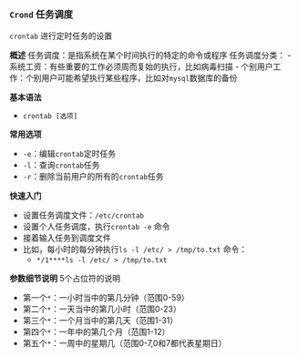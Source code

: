 ### `Crond` 任务调度
`crontab` 进行定时任务的设置

**概述**
任务调度：是指系统在某个时间执行的特定的命令或程序
任务调度分类：
	- 系统工资：有些重要的工作必须周而复始的执行，比如病毒扫描
	- 个别用户工作：个别用户可能希望执行某些程序，比如对`mysql`数据库的备份

**基本语法**
- `crontab [选项]`

**常用选项**
- `-e`：编辑`crontab`定时任务
- `-l`：查询`crontab`任务
- `-r`：删除当前用户的所有的`crontab`任务

**快速入门**
- 设置任务调度文件：`/etc/crontab`
- 设置个人任务调度，执行`crontab -e` 命令
- 接着输入任务到调度文件
- 比如，每小时的每分钟执行`ls -l /etc/ > /tmp/to.txt` 命令：
	- `*/1****ls -l /etc/ > /tmp/to.txt`

**参数细节说明**
5个占位符的说明
- 第一个`*`：一小时当中的第几分钟（范围0-59）
-  第二个`*`：一天当中的第几小时（范围0-23）
-  第三个`*`：一个月当中的第几天（范围1-31）
-  第四个`*`：一年中的第几个月（范围1-12）
-  第五个`*`：一周中的星期几（范围0-7,0和7都代表星期日）